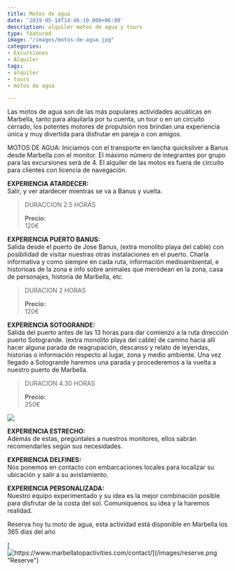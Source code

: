 ```yaml
---
title: Motos de agua
date: '2019-05-14T14:46:10.000+06:00'
description: alquiler motos de agua y tours
type: featured
image: "/images/motos-de-agua.jpg"
categories:
- Excursiones
- Alquiler
tags:
- alquiler
- tours
- motos de agua

---
```


Las motos de agua son de las más populares actividades acuáticas en Marbella, tanto para alquilarla por tu cuenta, un tour o en un circuito cerrado, los potentes motores de propulsión nos brindan una experiencia única y muy divertida para disfrutar en pareja o con amigos.

MOTOS DE AGUA: Iniciamos con el transporte en lancha quicksilver a Banus desde Marbella con el monitor. El máximo número de integrantes por grupo para las excursiones será de 4. El alquiler de las motos es fuera de circuito para clientes con licencia de navegación.

**EXPERIENCIA ATARDECER:**  
Salir, y ver atardecer mientras se va a Banus y vuelta.

> DURACCION 2.5 HORAS
>
> **Precio:**  
> 120€

**EXPERIENCIA PUERTO BANUS:**  
Salida desde el puerto de Jose Banus, (extra monolito playa del cable) con posibilidad de visitar nuestras otras instalaciones en el puerto. Charla informativa y como siempre en cada ruta, información medioambiental, e historioas de la zona e info sobre animales que merodean en la zona, casa de personajes, historia de Marbella, etc.

> DURACION 2 HORAS
>
> **Precio:**  
> 120€

**EXPERIENCIA SOTOGRANDE:**  
Salida del puerto antes de las 13 horas para dar comienzo a la ruta dirección puerto Sotogrande. (extra monolito playa del cable) de camino hacia allí hacer alguna parada de reagrupación, descanso y relato de leyendas, historias o información respecto al lugar, zona y medio ambiente. Una vez llegado a Sotogrande haremos una parada y procederemos a la vuelta a nuestro puerto de Marbella.

> DURACION 4.30 HORAS
>
> **Precio:**  
> 250€

![](/images/alquiler-moto-de-agua.jpg)

**EXPERIENCIA ESTRECHO:**  
Además de estas, pregúntales a nuestros monitores, ellos sabrán recomendarles según sus necesidades.

**EXPERIENCIA DELFINES:**  
Nos ponemos en contacto con embarcaciones locales para localizar su ubicación y salir a su avistamiento.

**EXPERIENCIA PERSONALIZADA:**  
Nuestro equipo experimentado y su idea es la mejor combinación posible para disfrutar de la costa del sol. Comuníquenos su idea y la haremos realidad.

Reserva hoy tu moto de agua, esta actividad está disponible en Marbella los 365 días del año

[![https://www.marbellatopactivities.com/contact/](/images/reserve.png "Reserve")](https://www.marbellatopactivities.com/contact/ "Reserve")